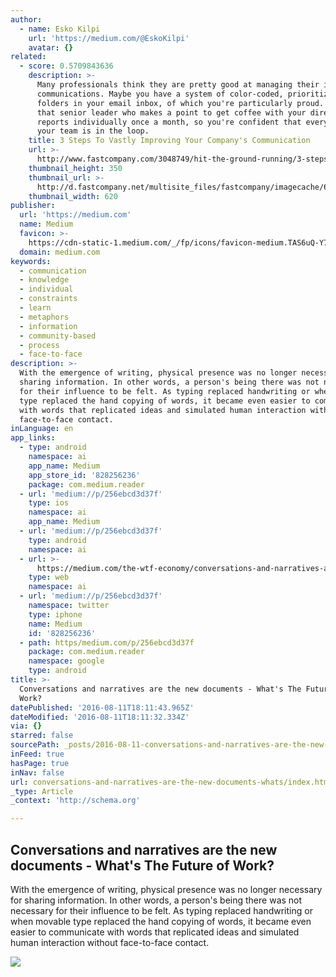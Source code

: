 ```yaml
---
author:
  - name: Esko Kilpi
    url: 'https://medium.com/@EskoKilpi'
    avatar: {}
related:
  - score: 0.5709843636
    description: >-
      Many professionals think they are pretty good at managing their internal
      communications. Maybe you have a system of color-coded, prioritized
      folders in your email inbox, of which you're particularly proud. Or you're
      that senior leader who makes a point to get coffee with your direct
      reports individually once a month, so you're confident that everyone on
      your team is in the loop.
    title: 3 Steps To Vastly Improving Your Company's Communication
    url: >-
      http://www.fastcompany.com/3048749/hit-the-ground-running/3-steps-to-vastly-improving-your-companys-communication
    thumbnail_height: 350
    thumbnail_url: >-
      http://d.fastcompany.net/multisite_files/fastcompany/imagecache/620x350/poster/2015/07/3048749-poster-p-1-3-steps-to-vastly-improving-your-companys-communication_0.jpg
    thumbnail_width: 620
publisher:
  url: 'https://medium.com'
  name: Medium
  favicon: >-
    https://cdn-static-1.medium.com/_/fp/icons/favicon-medium.TAS6uQ-Y7kcKgi0xjcYHXw.ico
  domain: medium.com
keywords:
  - communication
  - knowledge
  - individual
  - constraints
  - learn
  - metaphors
  - information
  - community-based
  - process
  - face-to-face
description: >-
  With the emergence of writing, physical presence was no longer necessary for
  sharing information. In other words, a person's being there was not necessary
  for their influence to be felt. As typing replaced handwriting or when movable
  type replaced the hand copying of words, it became even easier to communicate
  with words that replicated ideas and simulated human interaction without
  face-to-face contact.
inLanguage: en
app_links:
  - type: android
    namespace: ai
    app_name: Medium
    app_store_id: '828256236'
    package: com.medium.reader
  - url: 'medium://p/256ebcd3d37f'
    type: ios
    namespace: ai
    app_name: Medium
  - url: 'medium://p/256ebcd3d37f'
    type: android
    namespace: ai
  - url: >-
      https://medium.com/the-wtf-economy/conversations-and-narratives-are-the-new-documents-256ebcd3d37f
    type: web
    namespace: ai
  - url: 'medium://p/256ebcd3d37f'
    namespace: twitter
    type: iphone
    name: Medium
    id: '828256236'
  - path: https/medium.com/p/256ebcd3d37f
    package: com.medium.reader
    namespace: google
    type: android
title: >-
  Conversations and narratives are the new documents - What's The Future of
  Work?
datePublished: '2016-08-11T18:11:43.965Z'
dateModified: '2016-08-11T18:11:32.334Z'
via: {}
starred: false
sourcePath: _posts/2016-08-11-conversations-and-narratives-are-the-new-documents-whats.md
inFeed: true
hasPage: true
inNav: false
url: conversations-and-narratives-are-the-new-documents-whats/index.html
_type: Article
_context: 'http://schema.org'

---
```

<article style=""><h1>Conversations and narratives are the new documents - What's The Future of Work?</h1><p>With the emergence of writing, physical presence was no longer necessary for sharing information. In other words, a person's being there was not necessary for their influence to be felt. As typing replaced handwriting or when movable type replaced the hand copying of words, it became even easier to communicate with words that replicated ideas and simulated human interaction without face-to-face contact.</p><img src="https://cdn-images-1.medium.com/max/1200/1*6-QAnO0CWijaZqYlnjSWfg.jpeg" /></article>
